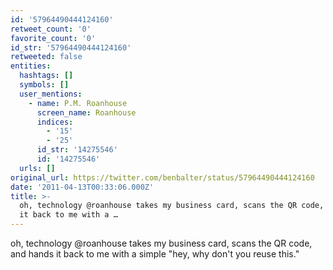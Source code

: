 ```yaml
---
id: '57964490444124160'
retweet_count: '0'
favorite_count: '0'
id_str: '57964490444124160'
retweeted: false
entities:
  hashtags: []
  symbols: []
  user_mentions:
    - name: P.M. Roanhouse
      screen_name: Roanhouse
      indices:
        - '15'
        - '25'
      id_str: '14275546'
      id: '14275546'
  urls: []
original_url: https://twitter.com/benbalter/status/57964490444124160
date: '2011-04-13T00:33:06.000Z'
title: >-
  oh, technology @roanhouse takes my business card, scans the QR code, and hands
  it back to me with a …
---
```


oh, technology @roanhouse takes my business card, scans the QR code, and hands it back to me with a simple "hey, why don't you reuse this."